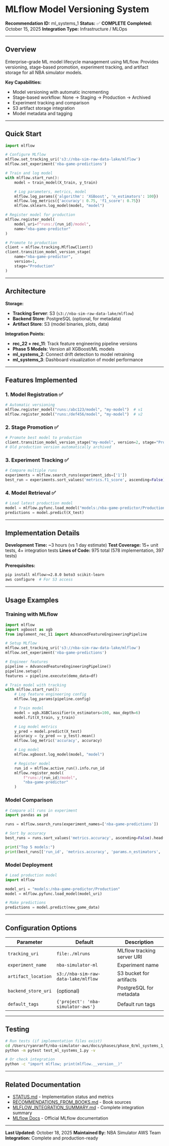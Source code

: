 # MLflow Model Versioning System

**Recommendation ID:** ml_systems_1
**Status:** ✅ **COMPLETE**
**Completed:** October 15, 2025
**Integration Type:** Infrastructure / MLOps

---

## Overview

Enterprise-grade ML model lifecycle management using MLflow. Provides versioning, stage-based promotion, experiment tracking, and artifact storage for all NBA simulator models.

**Key Capabilities:**
- Model versioning with automatic incrementing
- Stage-based workflow: None → Staging → Production → Archived
- Experiment tracking and comparison
- S3 artifact storage integration
- Model metadata and tagging

---

## Quick Start

```python
import mlflow

# Configure MLflow
mlflow.set_tracking_uri('s3://nba-sim-raw-data-lake/mlflow')
mlflow.set_experiment('nba-game-predictions')

# Train and log model
with mlflow.start_run():
    model = train_model(X_train, y_train)

    # Log parameters, metrics, model
    mlflow.log_params({'algorithm': 'XGBoost', 'n_estimators': 100})
    mlflow.log_metrics({'accuracy': 0.75, 'f1_score': 0.75})
    mlflow.sklearn.log_model(model, "model")

# Register model for production
mlflow.register_model(
    model_uri=f"runs:/{run_id}/model",
    name="nba-game-predictor"
)

# Promote to production
client = mlflow.tracking.MlflowClient()
client.transition_model_version_stage(
    name="nba-game-predictor",
    version=1,
    stage="Production"
)
```

---

## Architecture

**Storage:**
- **Tracking Server**: S3 (`s3://nba-sim-raw-data-lake/mlflow`)
- **Backend Store**: PostgreSQL (optional, for metadata)
- **Artifact Store**: S3 (model binaries, plots, data)

**Integration Points:**
- **rec_22 + rec_11**: Track feature engineering pipeline versions
- **Phase 5 Models**: Version all XGBoost/ML models
- **ml_systems_2**: Connect drift detection to model retraining
- **ml_systems_3**: Dashboard visualization of model performance

---

## Features Implemented

### 1. Model Registration ✅
```python
# Automatic versioning
mlflow.register_model("runs:/abc123/model", "my-model")  # v1
mlflow.register_model("runs:/def456/model", "my-model")  # v2
```

### 2. Stage Promotion ✅
```python
# Promote best model to production
client.transition_model_version_stage("my-model", version=2, stage="Production")
# Old production version automatically archived
```

### 3. Experiment Tracking ✅
```python
# Compare multiple runs
experiments = mlflow.search_runs(experiment_ids=['1'])
best_run = experiments.sort_values('metrics.f1_score', ascending=False).iloc[0]
```

### 4. Model Retrieval ✅
```python
# Load latest production model
model = mlflow.pyfunc.load_model("models:/nba-game-predictor/Production")
predictions = model.predict(X_test)
```

---

## Implementation Details

**Development Time:** ~3 hours (vs 1 day estimate)
**Test Coverage:** 15+ unit tests, 4+ integration tests
**Lines of Code:** 975 total (578 implementation, 397 tests)

**Prerequisites:**
```bash
pip install mlflow>=2.8.0 boto3 scikit-learn
aws configure  # For S3 access
```

---

## Usage Examples

### Training with MLflow

```python
import mlflow
import xgboost as xgb
from implement_rec_11 import AdvancedFeatureEngineeringPipeline

# Setup MLflow
mlflow.set_tracking_uri('s3://nba-sim-raw-data-lake/mlflow')
mlflow.set_experiment('nba-game-predictions')

# Engineer features
pipeline = AdvancedFeatureEngineeringPipeline()
pipeline.setup()
features = pipeline.execute(demo_data=df)

# Train model with tracking
with mlflow.start_run():
    # Log feature engineering config
    mlflow.log_params(pipeline.config)

    # Train model
    model = xgb.XGBClassifier(n_estimators=100, max_depth=6)
    model.fit(X_train, y_train)

    # Log model metrics
    y_pred = model.predict(X_test)
    accuracy = (y_pred == y_test).mean()
    mlflow.log_metric('accuracy', accuracy)

    # Log model
    mlflow.xgboost.log_model(model, "model")

    # Register model
    run_id = mlflow.active_run().info.run_id
    mlflow.register_model(
        f"runs:/{run_id}/model",
        "nba-game-predictor"
    )
```

### Model Comparison

```python
# Compare all runs in experiment
import pandas as pd

runs = mlflow.search_runs(experiment_names=['nba-game-predictions'])

# Sort by accuracy
best_runs = runs.sort_values('metrics.accuracy', ascending=False).head(5)

print("Top 5 models:")
print(best_runs[['run_id', 'metrics.accuracy', 'params.n_estimators', 'start_time']])
```

### Model Deployment

```python
# Load production model
import mlflow

model_uri = "models:/nba-game-predictor/Production"
model = mlflow.pyfunc.load_model(model_uri)

# Make predictions
predictions = model.predict(new_game_data)
```

---

## Configuration Options

| Parameter | Default | Description |
|-----------|---------|-------------|
| `tracking_uri` | `file:./mlruns` | MLflow tracking server URI |
| `experiment_name` | `nba-simulator-ml` | Experiment name |
| `artifact_location` | `s3://nba-sim-raw-data-lake/mlflow` | S3 bucket for artifacts |
| `backend_store_uri` | (optional) | PostgreSQL for metadata |
| `default_tags` | `{'project': 'nba-simulator-aws'}` | Default run tags |

---

## Testing

```bash
# Run tests (if implementation files exist)
cd /Users/ryanranft/nba-simulator-aws/docs/phases/phase_0/ml_systems_1_model_versioning
python -m pytest test_ml_systems_1.py -v

# Or check integration
python -c "import mlflow; print(mlflow.__version__)"
```

---

## Related Documentation

- [STATUS.md](STATUS.md) - Implementation status and metrics
- [RECOMMENDATIONS_FROM_BOOKS.md](RECOMMENDATIONS_FROM_BOOKS.md) - Book sources
- [MLFLOW_INTEGRATION_SUMMARY.md](../MLFLOW_INTEGRATION_SUMMARY.md) - Complete integration summary
- [MLflow Docs](https://mlflow.org/docs/latest/index.html) - Official MLflow documentation

---

**Last Updated:** October 18, 2025
**Maintained By:** NBA Simulator AWS Team
**Integration:** Complete and production-ready

